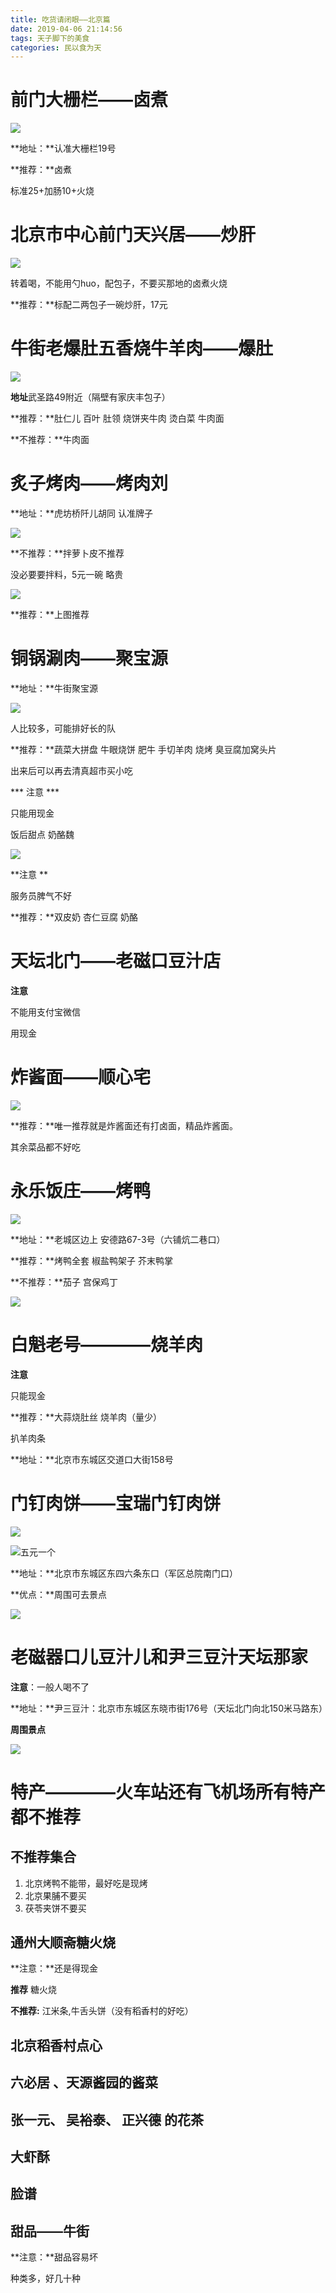 ```yaml
---
title: 吃货请闭眼——北京篇
date: 2019-04-06 21:14:56
tags: 天子脚下的美食
categories: 民以食为天
---
```


# 前门大栅栏——卤煮

![](吃货请闭眼——北京篇/dsllz.png)

**地址：**认准大栅栏19号

**推荐：**卤煮

标准25+加肠10+火烧

# 北京市中心前门天兴居——炒肝

![](吃货请闭眼——北京篇/qmtxj.png)

转着喝，不能用勺huo，配包子，不要买那地的卤煮火烧

**推荐：**标配二两包子一碗炒肝，17元

#  牛街老爆肚五香烧牛羊肉——爆肚

![](吃货请闭眼——北京篇/bd.png)

**地址**武圣路49附近（隔壁有家庆丰包子）

**推荐：**肚仁儿 百叶 肚领 烧饼夹牛肉 烫白菜 牛肉面    

**不推荐：**牛肉面

# 炙子烤肉——烤肉刘

**地址：**虎坊桥阡儿胡同 认准牌子

![](吃货请闭眼——北京篇/krl.png)

**不推荐：**拌萝卜皮不推荐

没必要要拌料，5元一碗 略贵

![](吃货请闭眼——北京篇/krl2.png)

**推荐：**上图推荐

# 铜锅涮肉——聚宝源

**地址：**牛街聚宝源

![](吃货请闭眼——北京篇/sr.png)

人比较多，可能排好长的队

**推荐：**蔬菜大拼盘  牛眼烧饼   肥牛  手切羊肉 烧烤 臭豆腐加窝头片

出来后可以再去清真超市买小吃

*** 注意 ***

只能用现金

饭后甜点 奶酪魏

![](吃货请闭眼——北京篇/nl.png)

**注意 **

服务员脾气不好

**推荐：**双皮奶  杏仁豆腐  奶酪

# 天坛北门——老磁口豆汁店

**注意**

不能用支付宝微信

用现金

# 炸酱面——顺心宅

![](吃货请闭眼——北京篇/zjm.png)

**推荐：**唯一推荐就是炸酱面还有打卤面，精品炸酱面。

  其余菜品都不好吃

# 永乐饭庄——烤鸭

![](吃货请闭眼——北京篇/ky.png) 

**地址：**老城区边上  安德路67-3号（六铺炕二巷口）

**推荐：**烤鸭全套   椒盐鸭架子 芥末鸭掌

**不推荐：**茄子 宫保鸡丁

![](吃货请闭眼——北京篇/ky2.png)

# 白魁老号————烧羊肉

**注意**

只能现金

**推荐：**大蒜烧肚丝  烧羊肉（量少）

扒羊肉条

**地址：**北京市东城区交道口大街158号

# 门钉肉饼——宝瑞门钉肉饼

![](吃货请闭眼——北京篇/mdrb.png)

![](吃货请闭眼——北京篇/mdrb2.png)五元一个

**地址：**北京市东城区东四六条东口（军区总院南门口）

**优点：**周围可去景点

![](吃货请闭眼——北京篇/jd.png)

# 老磁器口儿豆汁儿和尹三豆汁天坛那家

**注意**：一般人喝不了

**地址：**尹三豆汁：北京市东城区东晓市街176号（天坛北门向北150米马路东）

**周围景点**

![](吃货请闭眼——北京篇/jd2.png)

# 特产————火车站还有飞机场所有特产都不推荐

## 不推荐集合

1. 北京烤鸭不能带，最好吃是现烤
2. 北京果脯不要买
3. 茯苓夹饼不要买

##  通州大顺斋糖火烧

**注意：**还是得现金

**推荐**  糖火烧

**不推荐:**  江米条,牛舌头饼（没有稻香村的好吃）

## 北京稻香村点心

## 六必居 、天源酱园的酱菜

## 张一元、 吴裕泰、 正兴德  的花茶

## 大虾酥

## 脸谱

##  甜品——牛街

**注意：**甜品容易坏

种类多，好几十种
